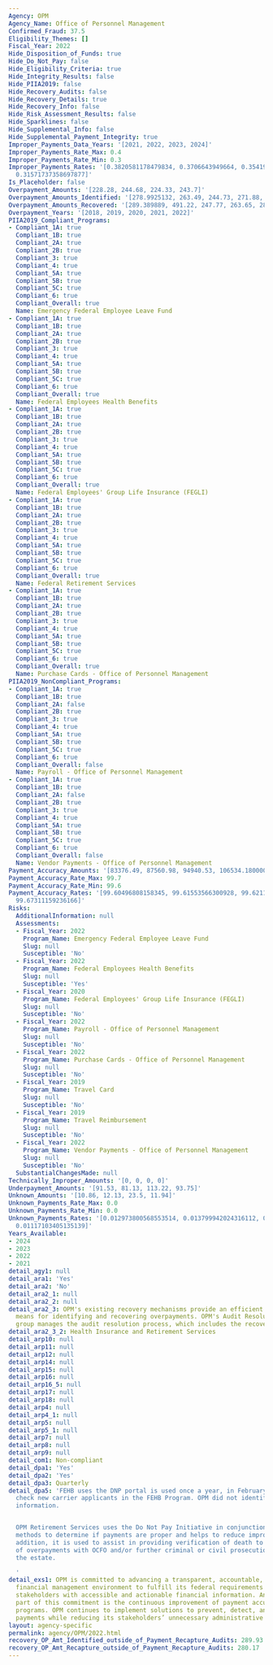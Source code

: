 ```yaml
---
Agency: OPM
Agency_Name: Office of Personnel Management
Confirmed_Fraud: 37.5
Eligibility_Themes: []
Fiscal_Year: 2022
Hide_Disposition_of_Funds: true
Hide_Do_Not_Pay: false
Hide_Eligibility_Criteria: true
Hide_Integrity_Results: false
Hide_PIIA2019: false
Hide_Recovery_Audits: false
Hide_Recovery_Details: true
Hide_Recovery_Info: false
Hide_Risk_Assessment_Results: false
Hide_Sparklines: false
Hide_Supplemental_Info: false
Hide_Supplemental_Payment_Integrity: true
Improper_Payments_Data_Years: '[2021, 2022, 2023, 2024]'
Improper_Payments_Rate_Max: 0.4
Improper_Payments_Rate_Min: 0.3
Improper_Payments_Rates: '[0.3820581178479834, 0.3706643949664, 0.35419139955497064,
  0.31571737358697877]'
Is_Placeholder: false
Overpayment_Amounts: '[228.28, 244.68, 224.33, 243.7]'
Overpayment_Amounts_Identified: '[278.9925132, 263.49, 244.73, 271.88, 289.93]'
Overpayment_Amounts_Recovered: '[289.389889, 491.22, 247.77, 263.65, 280.17]'
Overpayment_Years: '[2018, 2019, 2020, 2021, 2022]'
PIIA2019_Compliant_Programs:
- Compliant_1A: true
  Compliant_1B: true
  Compliant_2A: true
  Compliant_2B: true
  Compliant_3: true
  Compliant_4: true
  Compliant_5A: true
  Compliant_5B: true
  Compliant_5C: true
  Compliant_6: true
  Compliant_Overall: true
  Name: Emergency Federal Employee Leave Fund
- Compliant_1A: true
  Compliant_1B: true
  Compliant_2A: true
  Compliant_2B: true
  Compliant_3: true
  Compliant_4: true
  Compliant_5A: true
  Compliant_5B: true
  Compliant_5C: true
  Compliant_6: true
  Compliant_Overall: true
  Name: Federal Employees Health Benefits
- Compliant_1A: true
  Compliant_1B: true
  Compliant_2A: true
  Compliant_2B: true
  Compliant_3: true
  Compliant_4: true
  Compliant_5A: true
  Compliant_5B: true
  Compliant_5C: true
  Compliant_6: true
  Compliant_Overall: true
  Name: Federal Employees' Group Life Insurance (FEGLI)
- Compliant_1A: true
  Compliant_1B: true
  Compliant_2A: true
  Compliant_2B: true
  Compliant_3: true
  Compliant_4: true
  Compliant_5A: true
  Compliant_5B: true
  Compliant_5C: true
  Compliant_6: true
  Compliant_Overall: true
  Name: Federal Retirement Services
- Compliant_1A: true
  Compliant_1B: true
  Compliant_2A: true
  Compliant_2B: true
  Compliant_3: true
  Compliant_4: true
  Compliant_5A: true
  Compliant_5B: true
  Compliant_5C: true
  Compliant_6: true
  Compliant_Overall: true
  Name: Purchase Cards - Office of Personnel Management
PIIA2019_NonCompliant_Programs:
- Compliant_1A: true
  Compliant_1B: true
  Compliant_2A: false
  Compliant_2B: true
  Compliant_3: true
  Compliant_4: true
  Compliant_5A: true
  Compliant_5B: true
  Compliant_5C: true
  Compliant_6: true
  Compliant_Overall: false
  Name: Payroll - Office of Personnel Management
- Compliant_1A: true
  Compliant_1B: true
  Compliant_2A: false
  Compliant_2B: true
  Compliant_3: true
  Compliant_4: true
  Compliant_5A: true
  Compliant_5B: true
  Compliant_5C: true
  Compliant_6: true
  Compliant_Overall: false
  Name: Vendor Payments - Office of Personnel Management
Payment_Accuracy_Amounts: '[83376.49, 87560.98, 94940.53, 106534.18000000001]'
Payment_Accuracy_Rate_Max: 99.7
Payment_Accuracy_Rate_Min: 99.6
Payment_Accuracy_Rates: '[99.60496808158345, 99.61553566300928, 99.62115003759644,
  99.67311159236166]'
Risks:
  AdditionalInformation: null
  Assessments:
  - Fiscal_Year: 2022
    Program_Name: Emergency Federal Employee Leave Fund
    Slug: null
    Susceptible: 'No'
  - Fiscal_Year: 2022
    Program_Name: Federal Employees Health Benefits
    Slug: null
    Susceptible: 'Yes'
  - Fiscal_Year: 2020
    Program_Name: Federal Employees' Group Life Insurance (FEGLI)
    Slug: null
    Susceptible: 'No'
  - Fiscal_Year: 2022
    Program_Name: Payroll - Office of Personnel Management
    Slug: null
    Susceptible: 'No'
  - Fiscal_Year: 2022
    Program_Name: Purchase Cards - Office of Personnel Management
    Slug: null
    Susceptible: 'No'
  - Fiscal_Year: 2019
    Program_Name: Travel Card
    Slug: null
    Susceptible: 'No'
  - Fiscal_Year: 2019
    Program_Name: Travel Reimbursement
    Slug: null
    Susceptible: 'No'
  - Fiscal_Year: 2022
    Program_Name: Vendor Payments - Office of Personnel Management
    Slug: null
    Susceptible: 'No'
  SubstantialChangesMade: null
Technically_Improper_Amounts: '[0, 0, 0, 0]'
Underpayment_Amounts: '[91.53, 81.13, 113.22, 93.75]'
Unknown_Amounts: '[10.86, 12.13, 23.5, 11.94]'
Unknown_Payments_Rate_Max: 0.0
Unknown_Payments_Rate_Min: 0.0
Unknown_Payments_Rates: '[0.012973800568553514, 0.013799942024316112, 0.02465856284859076,
  0.01117103405135139]'
Years_Available:
- 2024
- 2023
- 2022
- 2021
detail_agy1: null
detail_ara1: 'Yes'
detail_ara2: 'No'
detail_ara2_1: null
detail_ara2_2: null
detail_ara2_3: OPM's existing recovery mechanisms provide an efficient and effective
  means for identifying and recovering overpayments. OPM's Audit Resolution and Compliance
  group manages the audit resolution process, which includes the recovery of overpayments.
detail_ara2_3_2: Health Insurance and Retirement Services
detail_arp10: null
detail_arp11: null
detail_arp12: null
detail_arp14: null
detail_arp15: null
detail_arp16: null
detail_arp16_5: null
detail_arp17: null
detail_arp18: null
detail_arp4: null
detail_arp4_1: null
detail_arp5: null
detail_arp5_1: null
detail_arp7: null
detail_arp8: null
detail_arp9: null
detail_com1: Non-compliant
detail_dpa1: 'Yes'
detail_dpa2: 'Yes'
detail_dpa3: Quarterly
detail_dpa5: 'FEHB uses the DNP portal is used once a year, in February/March, to
  check new carrier applicants in the FEHB Program. OPM did not identify any incorrect
  information.


  OPM Retirement Services uses the Do Not Pay Initiative in conjunction with other
  methods to determine if payments are proper and helps to reduce improper payments.  In
  addition, it is used to assist in providing verification of death to initiate reclamation
  of overpayments with OCFO and/or further criminal or civil prosecution by OIG on
  the estate.

  '
detail_exs1: OPM is committed to advancing a transparent, accountable, and collaborative
  financial management environment to fulfill its federal requirements and provide
  stakeholders with accessible and actionable financial information. An essential
  part of this commitment is the continuous improvement of payment accuracy in OPM’s
  programs. OPM continues to implement solutions to prevent, detect, and reduce improper
  payments while reducing its stakeholders’ unnecessary administrative burden.
layout: agency-specific
permalink: agency/OPM/2022.html
recovery_OP_Amt_Identified_outside_of_Payment_Recapture_Audits: 289.93
recovery_OP_Amt_Recapture_outside_of_Payment_Recapture_Audits: 280.17
---
```


